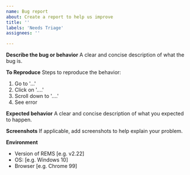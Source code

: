 ```yaml
---
name: Bug report
about: Create a report to help us improve
title: ''
labels: 'Needs Triage'
assignees: ''

---
```


**Describe the bug or behavior**
A clear and concise description of what the bug is.

**To Reproduce**
Steps to reproduce the behavior:
1. Go to '...'
2. Click on '....'
3. Scroll down to '....'
4. See error

**Expected behavior**
A clear and concise description of what you expected to happen.

**Screenshots**
If applicable, add screenshots to help explain your problem.

**Environment**
 - Version of REMS [e.g. v2.22]
 - OS: [e.g. Windows 10]
 - Browser [e.g. Chrome 99]
